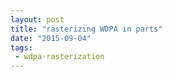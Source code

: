 ```yaml
---
layout: post
title: "rasterizing WDPA in parts"
date: "2015-09-04"
tags:
 - wdpa-rasterization
---
```


